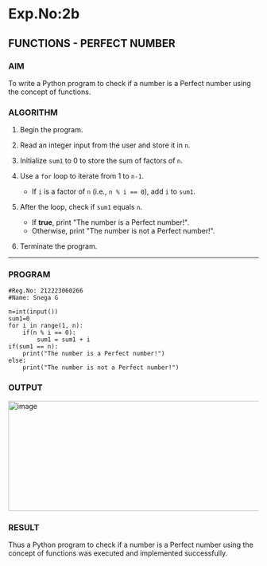 # Exp.No:2b  
## FUNCTIONS - PERFECT NUMBER

### AIM  
To write a Python program to check if a number is a Perfect number using the concept of functions.

### ALGORITHM

1. Begin the program.
2. Read an integer input from the user and store it in `n`.
3. Initialize `sum1` to 0 to store the sum of factors of `n`.
4. Use a `for` loop to iterate from 1 to `n-1`.

   * If `i` is a factor of `n` (i.e., `n % i == 0`), add `i` to `sum1`.
5. After the loop, check if `sum1` equals `n`.

   * If **true**, print "The number is a Perfect number!".
   * Otherwise, print "The number is not a Perfect number!".
6. Terminate the program.

---

### PROGRAM
```
#Reg.No: 212223060266
#Name: Snega G

n=int(input())
sum1=0
for i in range(1, n):
    if(n % i == 0):
        sum1 = sum1 + i
if(sum1 == n):
    print("The number is a Perfect number!")
else:
    print("The number is not a Perfect number!")

```
### OUTPUT
<img width="913" height="221" alt="image" src="https://github.com/user-attachments/assets/8b513edc-2956-4a49-a9d1-3245ad917bf0" />

### RESULT
Thus a Python program to check if a number is a Perfect number using the concept of functions was executed and implemented successfully.
